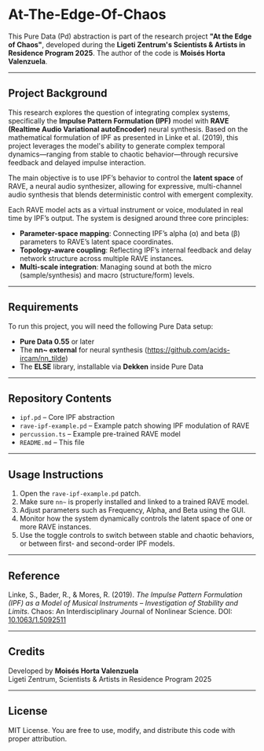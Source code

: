 # At-The-Edge-Of-Chaos

This Pure Data (Pd) abstraction is part of the research project **"At the Edge of Chaos"**, developed during the **Ligeti Zentrum's Scientists & Artists in Residence Program 2025**. The author of the code is **Moisés Horta Valenzuela**.

---

## Project Background

This research explores the question of integrating complex systems, specifically the **Impulse Pattern Formulation (IPF)** model with **RAVE (Realtime Audio Variational autoEncoder)** neural synthesis. 
Based on the mathematical formulation of IPF as presented in Linke et al. (2019), this project leverages the model's ability to generate complex temporal dynamics—ranging from stable to chaotic behavior—through recursive feedback and delayed impulse interaction.

The main objective is to use IPF’s behavior to control the **latent space** of RAVE, a neural audio synthesizer, allowing for expressive, multi-channel audio synthesis that blends deterministic control with emergent complexity.

Each RAVE model acts as a virtual instrument or voice, modulated in real time by IPF’s output. The system is designed around three core principles:

- **Parameter-space mapping**: Connecting IPF’s alpha (α) and beta (β) parameters to RAVE’s latent space coordinates.
- **Topology-aware coupling**: Reflecting IPF’s internal feedback and delay network structure across multiple RAVE instances.
- **Multi-scale integration**: Managing sound at both the micro (sample/synthesis) and macro (structure/form) levels.

---

## Requirements

To run this project, you will need the following Pure Data setup:

- **Pure Data 0.55** or later  
- The **nn~ external** for neural synthesis (https://github.com/acids-ircam/nn_tilde)  
- The **ELSE** library, installable via **Dekken** inside Pure Data  

---

## Repository Contents

- `ipf.pd` – Core IPF abstraction  
- `rave-ipf-example.pd` – Example patch showing IPF modulation of RAVE
-  `percussion.ts` – Example pre-trained RAVE model
- `README.md` – This file  

---

## Usage Instructions

1. Open the `rave-ipf-example.pd` patch.
2. Make sure `nn~` is properly installed and linked to a trained RAVE model.
3. Adjust parameters such as Frequency, Alpha, and Beta using the GUI.
4. Monitor how the system dynamically controls the latent space of one or more RAVE instances.
5. Use the toggle controls to switch between stable and chaotic behaviors, or between first- and second-order IPF models.

---

## Reference

Linke, S., Bader, R., & Mores, R. (2019). *The Impulse Pattern Formulation (IPF) as a Model of Musical Instruments – Investigation of Stability and Limits*. Chaos: An Interdisciplinary Journal of Nonlinear Science. DOI: [10.1063/1.5092511](https://doi.org/10.1063/1.5092511)

---

## Credits

Developed by **Moisés Horta Valenzuela**  
Ligeti Zentrum, Scientists & Artists in Residence Program 2025

---

## License

MIT License. You are free to use, modify, and distribute this code with proper attribution.

